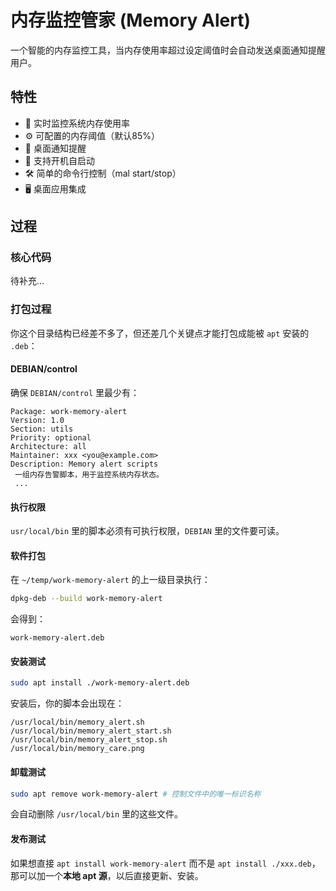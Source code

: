 # 内存监控管家 (Memory Alert)

一个智能的内存监控工具，当内存使用率超过设定阈值时会自动发送桌面通知提醒用户。

## 特性

- 🚀 实时监控系统内存使用率
- ⚙️ 可配置的内存阈值（默认85%）
- 🔔 桌面通知提醒
- 🎯 支持开机自启动
- 🛠️ 简单的命令行控制（mal start/stop）
- 🖥️ 桌面应用集成

## 过程

### 核心代码

待补充...

### 打包过程

你这个目录结构已经差不多了，但还差几个关键点才能打包成能被 `apt` 安装的 `.deb`：

#### DEBIAN/control

确保 `DEBIAN/control` 里最少有：

```text
Package: work-memory-alert
Version: 1.0
Section: utils
Priority: optional
Architecture: all
Maintainer: xxx <you@example.com>
Description: Memory alert scripts
 一组内存告警脚本，用于监控系统内存状态。
 ...
```

#### 执行权限

`usr/local/bin` 里的脚本必须有可执行权限，`DEBIAN` 里的文件要可读。

#### 软件打包

在 `~/temp/work-memory-alert` 的上一级目录执行：

```bash
dpkg-deb --build work-memory-alert
```

会得到：

```
work-memory-alert.deb
```

#### 安装测试

```bash
sudo apt install ./work-memory-alert.deb
```

安装后，你的脚本会出现在：

```
/usr/local/bin/memory_alert.sh
/usr/local/bin/memory_alert_start.sh
/usr/local/bin/memory_alert_stop.sh
/usr/local/bin/memory_care.png
```

#### 卸载测试

```bash
sudo apt remove work-memory-alert # 控制文件中的唯一标识名称
```

会自动删除 `/usr/local/bin` 里的这些文件。

#### 发布测试

如果想直接 `apt install work-memory-alert` 而不是 `apt install ./xxx.deb`，那可以加一个**本地 apt 源**，以后直接更新、安装。

